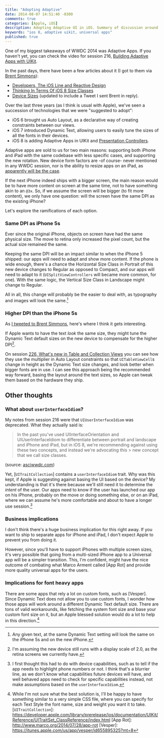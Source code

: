 ```yaml
---
title: "Adopting Adaptive"
date: 2014-08-07 14:51:40 -0300
comments: true
categories: [Apple, iOS]
description: Adopting Adaptive UI in iOS. Summary of discussion around Dynamic Type, Adaptive UI
keywords: "ios 8, adaptive uikit, universal apps"
published: true
---
```

One of my biggest takeaways of WWDC 2014 was Adaptive Apps. If you haven't yet, you can check the video for session 216, 
[Building Adaptive Apps with UIKit](https://developer.apple.com/videos/wwdc/2014/#216).

In the past days, there have been a few articles about it (I got to them via [Brent Simmons](http://inessential.com)):

- [Developers, The iOS Line and Reactive Design](http://www.libertypages.com/clarktech/?p=315)
- [Thinking In Terms Of iOS 8 Size Classes](http://carpeaqua.com/2014/06/14/thinking-in-terms-of-ios-8-size-classes/)
- [Device Sizes](http://inessential.com/2014/08/05/device_sizes) (updated to include a Tweet I sent Brent in reply).

Over the last three years (as I think is usual with Apple), we've seen a succession of technologies that we were "suggested to adopt":

- iOS 6 brought us Auto Layout, as a declarative way of creating constraints between our views.
- iOS 7 introduced Dynamic Text, allowing users to easily tune the sizes of all the fonts in their devices.
- iOS 8 is adding Adaptive Apps in UIKit and [Presentation Controllers](https://developer.apple.com/videos/wwdc/2014/#228).

Adaptive apps are sold to us for two main reasons: supporting both iPhone and iPad with the same codebase with less specific cases, and supporting the new rotation. New device form factors are -of course- never mentioned in any WWDC session, nor is the ability to resize apps on an iPad, as [apparently will be the case](http://9to5mac.com/2014/06/11/heres-the-ipad-split-screen-app-mode-apple-is-working-on-in-ios-8-video/).

If the next iPhone indeed ships with a bigger screen, the main reason would be to have more content on screen at the same time, not to have something akin to an `@3x`. So, if we assume the screen will be bigger (to fit more content), we only have one question: will the screen have the same DPI as the existing iPhone?

Let's explore the ramifications of each option.

### Same DPI as iPhone 5s

Ever since the original iPhone, objects on screen have had the same physical size. The move to retina only increased the pixel count, but the actual size remained the same.

Keeping the same DPI will be an impact similar to when the iPhone 5 shipped: our apps will need to adapt and show more content. If the phone is wide enough, there's a chance the Horizontal Size Class in Portrait of this new device changes to Regular as opposed to Compact, and our apps will need to adapt to it (`UISplitViewControllers` will became more common, for one). With the same logic, the Vertical Size Class in Landscape might change to Regular.

All in all, this change will probably be the easier to deal with, as typography and images will look the same.[^AnyGivenText]

### Higher DPI than the iPhone 5s

As [I tweeted to Brent Simmons](https://twitter.com/pbendersky/status/496718827116568576), here's where I think it gets interesting.

If Apple wants to have the text _look_ the same size, they might tune the Dynamic Text default sizes on the new device to compensate for the higher DPI[^Still2x].

On session [226, What's new in Table and Collection Views](https://developer.apple.com/videos/wwdc/2014/#226) you can see how they use the multiplier in Auto Layout constraints so that `UITableViewCell`s change in height as the Dynamic Text size changes, and look better when bigger fonts are in use. 
I can see this approach being the recommended way forward, basing the layout around the text sizes, so Apple can tweak them based on the hardware they ship.

## Other thoughts

### What about `userInterfaceIdiom`?

My notes from session 216 were that `UIUserInterfaceIdiom` was deprecated. What they actually said is:

> In the past you've used UIInterfaceOrientation and UIUserInterfaceIdiom to differentiate between portrait and landscape
> and iPhone and iPad, but in iOS 8, we're recommending against using these two concepts, and instead we're advocating this > new concept that we call size classes.

(source: [asciwwdc.com](http://asciiwwdc.com/2014/sessions/216))

Yet, [`UITraitCollection`] contains a `userInterfaceIdiom` trait. Why was this kept, if Apple is suggesting against basing the UI based on the device? My understanding is that it's there because we'll still need it to determine the _intent_ of the user. Our apps need to know if the user has launched our app on his iPhone, probably on the move or doing something else, or on an iPad, where we can assume he's more comfortable and about to have a longer use session.[^Capabilities]

### Business implications

I don't think there's a huge business implication for this right away. If you want to ship to separate apps for iPhone and iPad, I don't expect Apple to prevent you from doing it.

However, since you'll have to support iPhones with multiple screen sizes, it's very possible that going from a multi-sized iPhone app to a Universal app will be a simpler transition. This, I'm confident, might have the nice outcome of combating what Marco Arment called [App Rot] and provide more quality universal apps for the users.

### Implications for font heavy apps

There are some apps that rely a lot on custom fonts, such as [Vesper]. Since Dynamic Text does not allow you to use custom fonts, I wonder how those apps will work around a different Dynamic Text default size. There are tons of valid workarounds, like fetching the system font size and base your custom font size on it, but an Apple blessed solution would do a lot to help in this direction.[^CSS]


[^AnyGivenText]: Any given text, at the same Dynamic Text setting will look the same on the iPhone 5s and on the new iPhone.
[^Still2x]: I'm assuming the new device still runs with a display scale of 2.0, as the retina screens we currently have.
[^Capabilities]: I first thought this had to do with device capabilities, such as to tell if the app needs to highlight phone numbers or not. I think that's a blurrier line, as we don't know what capabilities future devices will have, and well behaved apps need to check for specific capabilities instead, not make assumptions based on the `userInterfaceIdiom`.
[^CSS]: While I'm not sure what the best solution is, I'll be happy to have something similar to a very simple CSS file, where you can specify for each Text Style the font name, size and weight you want it to take.
[`UITraitCollection`]: https://developer.apple.com/library/prerelease/ios/documentation/UIKit/Reference/UITraitSet_ClassReference/index.html
[App Rot]: http://www.marco.org/2014/07/28/app-rot
[Vesper]: https://itunes.apple.com/us/app/vesper/id655895325?mt=8